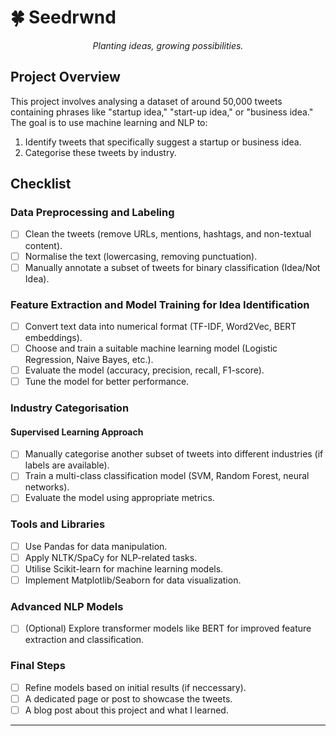 # 🍀 Seedrwnd

<p align="center"><em>Planting ideas, growing possibilities.</em></p>

## Project Overview

This project involves analysing a dataset of around 50,000 tweets containing phrases like "startup idea," "start-up idea," or "business idea." The goal is to use machine learning and NLP to:

1. Identify tweets that specifically suggest a startup or business idea.
2. Categorise these tweets by industry.

## Checklist

### Data Preprocessing and Labeling

- [ ] Clean the tweets (remove URLs, mentions, hashtags, and non-textual content).
- [ ] Normalise the text (lowercasing, removing punctuation).
- [ ] Manually annotate a subset of tweets for binary classification (Idea/Not Idea).

### Feature Extraction and Model Training for Idea Identification

- [ ] Convert text data into numerical format (TF-IDF, Word2Vec, BERT embeddings).
- [ ] Choose and train a suitable machine learning model (Logistic Regression, Naive Bayes, etc.).
- [ ] Evaluate the model (accuracy, precision, recall, F1-score).
- [ ] Tune the model for better performance.

### Industry Categorisation

#### Supervised Learning Approach

- [ ] Manually categorise another subset of tweets into different industries (if labels are available).
- [ ] Train a multi-class classification model (SVM, Random Forest, neural networks).
- [ ] Evaluate the model using appropriate metrics.

### Tools and Libraries

- [ ] Use Pandas for data manipulation.
- [ ] Apply NLTK/SpaCy for NLP-related tasks.
- [ ] Utilise Scikit-learn for machine learning models.
- [ ] Implement Matplotlib/Seaborn for data visualization.

### Advanced NLP Models

- [ ] (Optional) Explore transformer models like BERT for improved feature extraction and classification.

### Final Steps

- [ ] Refine models based on initial results (if neccessary).
- [ ] A dedicated page or post to showcase the tweets.
- [ ] A blog post about this project and what I learned.

---
